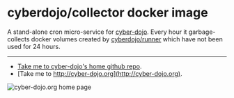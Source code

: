 
# cyberdojo/collector docker image

A stand-alone cron micro-service for [cyber-dojo](http://cyber-dojo.org).
Every hour it garbage-collects docker volumes created by
[cyberdojo/runner](https://github.com/cyber-dojo/runner)
which have not been used for 24 hours.

- - - -

* [Take me to cyber-dojo's home github repo](https://github.com/cyber-dojo/cyber-dojo).
* [Take me to http://cyber-dojo.org](http://cyber-dojo.org).

![cyber-dojo.org home page](https://github.com/cyber-dojo/cyber-dojo/blob/master/shared/home_page_snaphot.png)
